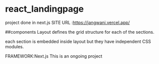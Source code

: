 # react_landingpage
project done in next.js
 SITE URL :https://jangwani.vercel.app/

##components
Layout defines the grid structure for each of the sections.

each section is embedded inside layout but they have independent CSS modules.

FRAMEWORK:Next.js
This is an ongoing project
